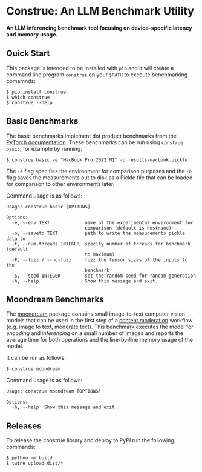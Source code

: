 # Construe: An LLM Benchmark Utility

**An LLM inferencing benchmark tool focusing on device-specific latency and memory usage.**

## Quick Start

This package is intended to be installed with `pip` and it will create a command line program `construe` on your `$PATH` to execute benchmarking comamnds:

```
$ pip install construe
$ which construe
$ construe --help
```

## Basic Benchmarks

The basic benchmarks implement dot product benchmarks from the [PyTorch documentation](https://pytorch.org/tutorials/recipes/recipes/benchmark.html). These benchmarks can be run using `construe basic`; for example by running:

```
$ construe basic -e "MacBook Pro 2022 M1" -o results-macbook.pickle
```

The `-e` flag specifies the environment for comparison purposes and the `-o` flag saves the measurements out to disk as a Pickle file that can be loaded for comparison to other environments later.

Command usage is as follows:

```
Usage: construe basic [OPTIONS]

Options:
  -e, --env TEXT             name of the experimental environment for
                             comparison (default is hostname)
  -o, --saveto TEXT          path to write the measurements pickle data to
  -t, --num-threads INTEGER  specify number of threads for benchmark (default
                             to maximum)
  -F, --fuzz / --no-fuzz     fuzz the tensor sizes of the inputs to the
                             benchmark
  -S, --seed INTEGER         set the random seed for random generation
  -h, --help                 Show this message and exit.
```

## Moondream Benchmarks

The [moondream](https://huggingface.co/vikhyatk/moondream2) package contains small image-to-text computer vision models that can be used in the first step of a [content moderation](https://www.cloudraft.io/blog/content-moderation-using-llamaindex-and-llm) workflow (e.g. image to text, moderate text). This benchmark executes the model for _encoding_ and _inferencing_ on a small number of images and reports the average time for both operations and the line-by-line memory usage of the model.

It can be run as follows:

```
$ construe moondream
```

Command usage is as follows:

```
Usage: construe moondream [OPTIONS]

Options:
  -h, --help  Show this message and exit.
```

## Releases

To release the construe library and deploy to PyPI run the following commands:

```
$ python -m build
$ twine upload dist/*
```